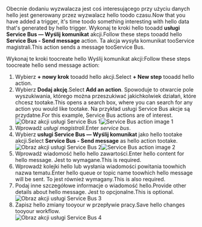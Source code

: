 <span data-ttu-id="00a78-101">Obecnie dodaniu wyzwalacza jest coś interesującego przy użyciu danych hello jest generowany przez wyzwalacz hello toodo czasu.</span><span class="sxs-lookup"><span data-stu-id="00a78-101">Now that you have added a trigger, it's time toodo something interesting with hello data that's generated by hello trigger.</span></span> <span data-ttu-id="00a78-102">Wykonaj te kroki hello tooadd **usługi Service Bus — Wyślij komunikat** akcji.</span><span class="sxs-lookup"><span data-stu-id="00a78-102">Follow these steps tooadd hello **Service Bus - Send message** action.</span></span> <span data-ttu-id="00a78-103">Ta akcja wysyła komunikat tooService magistrali.</span><span class="sxs-lookup"><span data-stu-id="00a78-103">This action sends a message tooService Bus.</span></span>  

<span data-ttu-id="00a78-104">Wykonaj te kroki toocreate hello Wyślij komunikat akcji:</span><span class="sxs-lookup"><span data-stu-id="00a78-104">Follow these steps toocreate hello send message action:</span></span>  

1. <span data-ttu-id="00a78-105">Wybierz **+ nowy krok** tooadd hello akcji.</span><span class="sxs-lookup"><span data-stu-id="00a78-105">Select **+ New step** tooadd hello action.</span></span>  
2. <span data-ttu-id="00a78-106">Wybierz **Dodaj akcję**.</span><span class="sxs-lookup"><span data-stu-id="00a78-106">Select **Add an action**.</span></span> <span data-ttu-id="00a78-107">Spowoduje to otwarcie pole wyszukiwania, którego można przeszukiwać jakichkolwiek działań, które chcesz tootake.</span><span class="sxs-lookup"><span data-stu-id="00a78-107">This opens a search box, where you can search for any action you would like tootake.</span></span> <span data-ttu-id="00a78-108">Na przykład usługi Service Bus akcje są przydatne.</span><span class="sxs-lookup"><span data-stu-id="00a78-108">For this example, Service Bus actions are of interest.</span></span>    
   <span data-ttu-id="00a78-109">![Obraz akcji usługi Service Bus 1](./media/connectors-create-api-servicebus/action-1.png)</span><span class="sxs-lookup"><span data-stu-id="00a78-109">![Service Bus action image 1](./media/connectors-create-api-servicebus/action-1.png)</span></span>   
3. <span data-ttu-id="00a78-110">Wprowadź *usługi magistrali*.</span><span class="sxs-lookup"><span data-stu-id="00a78-110">Enter *service bus*.</span></span>  
4. <span data-ttu-id="00a78-111">Wybierz **usługi Service Bus — Wyślij komunikat** jako hello tootake akcji.</span><span class="sxs-lookup"><span data-stu-id="00a78-111">Select **Service Bus - Send message** as hello action tootake.</span></span>  
   <span data-ttu-id="00a78-112">![Obraz akcji usługi Service Bus 2](./media/connectors-create-api-servicebus/action-2.png)</span><span class="sxs-lookup"><span data-stu-id="00a78-112">![Service Bus action image 2](./media/connectors-create-api-servicebus/action-2.png)</span></span>    
5. <span data-ttu-id="00a78-113">Wprowadź wiadomość hello hello zawartości.</span><span class="sxs-lookup"><span data-stu-id="00a78-113">Enter hello content for hello message.</span></span> <span data-ttu-id="00a78-114">Jest to wymagane.</span><span class="sxs-lookup"><span data-stu-id="00a78-114">This is required.</span></span>  
6. <span data-ttu-id="00a78-115">Wprowadź kolejki hello lub wysłania wiadomości powitania toowhich nazwa tematu.</span><span class="sxs-lookup"><span data-stu-id="00a78-115">Enter hello queue or topic name toowhich hello message will be sent.</span></span> <span data-ttu-id="00a78-116">To jest również wymagany.</span><span class="sxs-lookup"><span data-stu-id="00a78-116">This is also required.</span></span>   
7. <span data-ttu-id="00a78-117">Podaj inne szczegółowe informacje o wiadomość hello.</span><span class="sxs-lookup"><span data-stu-id="00a78-117">Provide other details about hello message.</span></span> <span data-ttu-id="00a78-118">Jest to opcjonalne.</span><span class="sxs-lookup"><span data-stu-id="00a78-118">This is optional.</span></span>     
   ![Obraz akcji usługi Service Bus 3](./media/connectors-create-api-servicebus/action-3.png)    
8. <span data-ttu-id="00a78-120">Zapisz hello zmiany tooyour w przepływie pracy.</span><span class="sxs-lookup"><span data-stu-id="00a78-120">Save hello changes tooyour workflow.</span></span>   
   ![Obraz akcji usługi Service Bus 4](./media/connectors-create-api-servicebus/action-4.png)     


